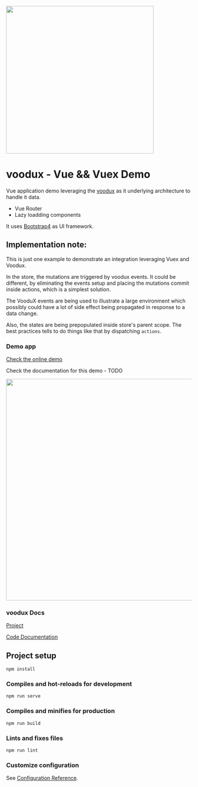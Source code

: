 [<img src="https://i.imgur.com/a856gth.png" width="400" />](https://web2solutions.github.io/voodux/code/index.html)


#  voodux - Vue && Vuex Demo 

Vue application demo leveraging the [voodux](https://github.com/web2solutions/voodux) as it underlying architecture to handle it data.

- Vue Router
- Lazy loadding components

It uses [Bootstrap4](https://getbootstrap.com/docs/4.0/getting-started/introduction/) as UI framework.

## Implementation note:

This is just one example to demonstrate an integration leveraging Vuex and Voodux.

In the store, the mutations are triggered by voodux events. It could be different, by eliminating the events setup and placing the mutations commit inside actions, which is a simplest solution.

The VooduX events are being used to illustrate a large environment which possibly could have a lot of side effect being propagated in response to a data change.

Also, the states are being prepopulated inside store's parent scope. The best practices tells to do things like that by dispatching `actions`.

### Demo app

[Check the online demo](https://voodux-vue-vuex-demo.vercel.app/)

Check the documentation for this demo - TODO


<img src="https://i.imgur.com/dSSh7xq.png" width="600" />

### voodux Docs

[Project](https://github.com/web2solutions/voodux)

[Code Documentation](https://web2solutions.github.io/voodux/code/index.html)



## Project setup
```
npm install
```

### Compiles and hot-reloads for development
```
npm run serve
```

### Compiles and minifies for production
```
npm run build
```

### Lints and fixes files
```
npm run lint
```

### Customize configuration
See [Configuration Reference](https://cli.vuejs.org/config/).
